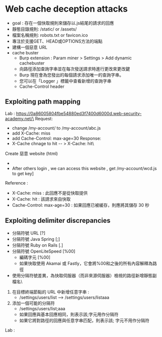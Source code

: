 # Web cache deception attacks
- goal : 存在一個快取規則來儲存以.js結尾的請求的回應
- 靜態目錄規則: /static/ or /assets/
- 檔案名稱規則: robots.txt or favicon.ico
- 專注於支援GET、HEAD或OPTIONS方法的端點
- 建構一個惡意 URL
- cache buster
	- Burp extension : Param miner > Settings > Add dynamic cachebuster
	- 向路徑添加查詢字串並在每次發送請求時進行更改來更改鍵
	- Burp 現在會為您發出的每個請求添加唯一的查詢字串。
	- 您可以在「Logger 」標籤中查看新增的查詢字串
	- Cache-Control header
 
## Exploiting path mapping
 Lab : https://0a86005804fbe54880ed3f7400d6000d.web-security-academy.net/\
Request:
- change /my-account/ to /my-account/abc.js
- add X-Cache: miss 
- add Cache-Control: max-age=30 
Response:
- X-Cache chnage to hit -- > X-Cache: hit\

Create 惡意 website (html)
- <script>document.location="https://YOUR-LAB-ID.web-security-academy.net/my-account/wcd.js"</script>
- After others login , we can access this website , get /my-account/wcd.js to get key]

Reference : 
- X-Cache: miss : 此回應不是從快取提供
- X-Cache: hit : 該請求來自快取
- Cache-Control: max-age=30 : 如果回應已被緩存，則應將其儲存 30 秒

## Exploiting delimiter discrepancies
- 分隔符號 URL  [?]
- 分隔符號 Java Spring [;]
- 分隔符號 Ruby on Rails [.]
- 分隔符號 OpenLiteSpeed  [%00]
	- 編碼字元 [%00]
	- 如果快取使用 Akamai 或 Fastly，它會將%00和之後的所有內容解釋為路徑
 - 使用分隔符號差異，為快取伺服器（而非來源伺服器）檢視的路徑新增靜態副檔名\

1. 在目標終端節點的 URL 中新增任意字串 :
    - /settings/users/list --> /settings/users/listaaa
2. 添加一個可能的分隔符
    - /settings/users/list;aaa
    -  如果回應與基本回應相同，則表示該;字元用作分隔符
    -  如果它將對路徑的回應與任意字串匹配，則表示該; 字元不用作分隔符

Lab : 
























   
